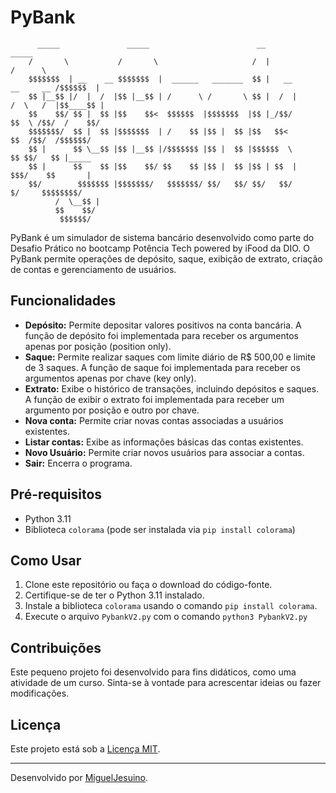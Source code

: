 # PyBank
		  _____               _____                        __                          _____  
		/       \           /       \                     /  |                        /      \ 
		$$$$$$$  | __    __ $$$$$$$  |  ______   _______  $$ |   __        __     __ /$$$$$$  |
		$$ |__$$ |/  |  /  |$$ |__$$ | /      \ /       \ $$ |  /  |      /  \   /  |$$____$$ |
		$$    $$/ $$ |  $$ |$$    $$<  $$$$$$  |$$$$$$$  |$$ |_/$$/       $$  \ /$$/  /    $$/ 
		$$$$$$$/  $$ |  $$ |$$$$$$$  | /    $$ |$$ |  $$ |$$   $$<         $$  /$$/  /$$$$$$/  
		$$ |      $$ \__$$ |$$ |__$$ |/$$$$$$$ |$$ |  $$ |$$$$$$  \         $$ $$/   $$ |_____ 
		$$ |      $$    $$ |$$    $$/ $$    $$ |$$ |  $$ |$$ | $$  |         $$$/    $$       |
		$$/        $$$$$$$ |$$$$$$$/   $$$$$$$/ $$/   $$/ $$/   $$/           $/     $$$$$$$$/ 
			  /  \__$$ |                                                                   
			  $$    $$/                                                                    
			   $$$$$$/

PyBank é um simulador de sistema bancário desenvolvido como parte do Desafio Prático no bootcamp Potência Tech powered by iFood da DIO. O PyBank permite operações de depósito, saque, exibição de extrato, criação de contas e gerenciamento de usuários.

## Funcionalidades

-  **Depósito:** Permite depositar valores positivos na conta bancária. A função de depósito foi implementada para receber os argumentos apenas por posição (position only). 
-  **Saque:** Permite realizar saques com limite diário de R$ 500,00 e limite de 3 saques. A função de saque foi implementada para receber os argumentos apenas por chave (key only). 
-  **Extrato:** Exibe o histórico de transações, incluindo depósitos e saques. A função de exibir o extrato foi implementada para receber um argumento por posição e outro por chave.
-  **Nova conta:** Permite criar novas contas associadas a usuários existentes. 
-  **Listar contas:** Exibe as informações básicas das contas existentes. 
-  **Novo Usuário:** Permite criar novos usuários para associar a contas.
-  **Sair:** Encerra o programa.

## Pré-requisitos

- Python 3.11
- Biblioteca `colorama` (pode ser instalada via `pip install colorama`)

## Como Usar

1. Clone este repositório ou faça o download do código-fonte.
2. Certifique-se de ter o Python 3.11 instalado.
3. Instale a biblioteca `colorama` usando o comando `pip install colorama`.
4. Execute o arquivo `PybankV2.py` com o comando `python3 PybankV2.py`

## Contribuições

Este pequeno projeto foi desenvolvido para fins didáticos, como uma atividade de um curso. Sinta-se à vontade para acrescentar ideias ou fazer modificações.

## Licença

Este projeto está sob a [Licença MIT](https://opensource.org/licenses/MIT).

----------

Desenvolvido por [MiguelJesuino](https://github.com/MiguelJesuino/).
